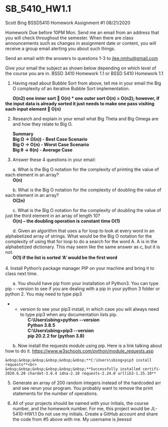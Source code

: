 # SB_5410_HW1.1
Scott Bing BSSD5410 Homework Assignment #1
08/21/2020

Homework Due before 10PM Mon.
Send me an email from an address that you will check throughout the semester. When there are class announcements such as changes in assignment date or content, you will receive a group email alerting you about such things.

Send an email with the answers to questions 1-3 to jlee.nmhu@gmail.com

Give your email the subject as shown below depending on which level of the course you are in.
BSSD 3410 Homework 1.1 or
BSSD 5410 Homework 1.1

1.	Having read about Bubble Sort from above, tell me in your email the Big O complexity of an iterative Bubble Sort implementation.

&nbsp;&nbsp;&nbsp;&nbsp;&nbsp;&nbsp;**O(n2) one inner sort  O(n) * one outer sort O(n) = O(n2); however, if the input data is already sorted it just needs to make one pass visiting each input element  	O(n)**

2.	Research and explain in your email what Big Theta and Big Omega are and how they relate to Big O.

&nbsp;&nbsp;&nbsp;&nbsp;&nbsp;&nbsp;**Summary**<br>
&nbsp;&nbsp;&nbsp;&nbsp;&nbsp;&nbsp;**Big Ω &rarr; Ω(n)) - Best Case Scenario**<br>
&nbsp;&nbsp;&nbsp;&nbsp;&nbsp;&nbsp;**Big O &rarr; O(n) - Worst Case Scenario**<br>
&nbsp;&nbsp;&nbsp;&nbsp;&nbsp;&nbsp;**Big θ &rarr; θ(n)  - Average Case**<br>

3.	Answer these 4 questions in your email:

&nbsp;&nbsp;&nbsp;&nbsp;&nbsp;&nbsp;a.	What is the Big O notation for the complexity of printing the value of each element in an array?<br>
	&nbsp;&nbsp;&nbsp;&nbsp;&nbsp;&nbsp;**__O(n)__**

&nbsp;&nbsp;&nbsp;&nbsp;&nbsp;&nbsp;b.	What is the Big O notation for the complexity of doubling the value of each element in an array?<br>
	&nbsp;&nbsp;&nbsp;&nbsp;&nbsp;&nbsp;**__O(2n)__**

&nbsp;&nbsp;&nbsp;&nbsp;&nbsp;&nbsp;c.	What is the Big O notation for the complexity of doubling the value of just the third element in an array of length 10?<br>
	&nbsp;&nbsp;&nbsp;&nbsp;&nbsp;&nbsp;**__O(n) – the doubling operation is constant time O(1)__**

&nbsp;&nbsp;&nbsp;&nbsp;&nbsp;&nbsp;d.	Given an algorithm that uses a for loop to look at every word in an alphabetized array of strings. What would be the Big O notation for the complexity of using that for loop to do a search for the word A. A is in the alphabetized dictionary. This may seem like the same answer as c, but it is not.<br>
	&nbsp;&nbsp;&nbsp;&nbsp;&nbsp;&nbsp;**O(1)  if the list is sorted ‘A’ would be the first word**<br><br>
4.	Install Python’s package manager PIP on your machine and bring it to class next time.

&nbsp;&nbsp;&nbsp;&nbsp;&nbsp;&nbsp;a.	You should have pip from your installation of Python3.  You can type pip - -version to see if you are dealing with a pip in your python 3 folder or python 2. You may need to type pip3
- - version to see your pip3 install, in which case you will always need to type pip3 when any documentation lists pip.
	&nbsp;&nbsp;&nbsp;&nbsp;&nbsp;&nbsp;**C:\Users\sbing>python --version**<br>
	&nbsp;&nbsp;&nbsp;&nbsp;&nbsp;&nbsp;**Python 3.8.5**<br>
	&nbsp;&nbsp;&nbsp;&nbsp;&nbsp;&nbsp;**C:\Users\sbing>pip3 --version**<Br>
	&nbsp;&nbsp;&nbsp;&nbsp;&nbsp;&nbsp;**pip 20.2.2 for (python 3.8)**<br>

&nbsp;&nbsp;&nbsp;&nbsp;&nbsp;&nbsp;b.	Now install the requests module using pip. Here is a link talking about how to do it.
	https://www.w3schools.com/python/module_requests.asp

	&nbsp;&nbsp;&nbsp;&nbsp;&nbsp;&nbsp;**C:\Users\sbing>pip3 install requests**<br>
	&nbsp;&nbsp;&nbsp;&nbsp;&nbsp;&nbsp;**Successfully installed certifi-2020.6.20 chardet-3.0.4 idna-2.10 requests-2.24.0 urllib3-1.25.10**


5.	Generate an array of 200 random integers instead of the hardcoded arr and see rerun your program. You probably want to remove the print statements for the number of operations.

6.	All of your projects should be named with your initials, the course number, and the homework number. For me, this project would be JL-5410-HW1.1 Do not use my initials. Create a GitHub account and share the code from #5 above with me. My username is jleessd

